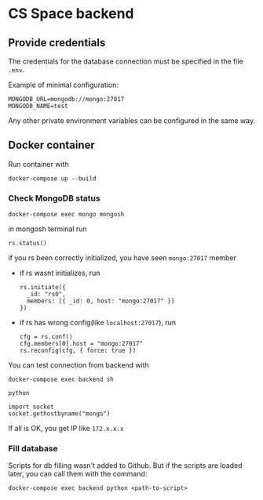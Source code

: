 # CS Space backend
## Provide credentials
The credentials for the database connection
must be specified in the file `.env`.

Example of minimal configuration:
```
MONGODB_URL=mongodb://mongo:27017
MONGODB_NAME=test
```

Any other private environment variables can be configured in the same way.

## Docker container

Run container with

```#shell
docker-compose up --build
```
### Check MongoDB status
```#shell
docker-compose exec mongo mongosh
```
in mongosh terminal run 
```#shell
rs.status()
```
if you rs been correctly initialized, you have seen `mongo:27017` member 

- if rs wasnt initializes, run
    ```#shell
    rs.initiate({
      _id: "rs0",
      members: [{ _id: 0, host: "mongo:27017" }]
    })
    ```
- if rs has wrong config(like `localhost:27017`), run
    ```#shell
    cfg = rs.conf()
    cfg.members[0].host = "mongo:27017"
    rs.reconfig(cfg, { force: true })
    ```
  
You can test connection from backend with
```#shell
docker-compose exec backend sh
```
```#shell
python
```
```#shell
import socket
socket.gethostbyname("mongo")
```

If all is OK, you get IP like `172.x.x.x`

### Fill database

Scripts for db filling wasn't added to Github. 
But if the scripts are loaded later, you can call them with the command:
```#shell
docker-compose exec backend python <path-to-script>
```